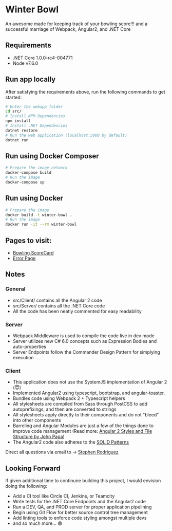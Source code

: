 # Winter Bowl

An awesome made for keeping track of your bowling score!!! and a successful marriage of Webpack, Angular2, and .NET Core

## Requirements

- .NET Core 1.0.0-rc4-004771
- Node v7.6.0

## Run app locally

After satisfying the requirements above, run the following commands to get started:

```sh
# Enter the webapp folder
cd src/
# Install NPM Dependencies
npm install
# Install .NET Dependencies
dotnet restore
# Run the web application (localhost:5000 by default)
dotnet run
```

## Run using Docker Composer

```sh
# Prepare the image network
docker-compose build
# Run the image
docker-compose up
```

## Run using Docker

```sh
# Prepare the image
docker build -t winter-bowl .
# Run the image
docker run -it --rm winter-bowl
```

## Pages to visit:

- [Bowling ScoreCard](http://localhost:5000/#/)
- [Error Page](http://localhost:5000/Home/Error)

## Notes

### General
- src/Client/ contains all the Angular 2 code
- src/Server/ contains all the .NET Core code
- All the code has been neatly commented for easy readability

### Server
- Webpack Middleware is used to compile the code live in dev mode
- Server utilizes new C# 6.0 concepts such as Expression Bodies and auto-properties
- Server Endpoints follow the Commander Design Pattern for simplying execution

### Client
- This application does not use the SystemJS implementation of Angular 2 (:innocent:)
- Implemented Angular2 using typescript, bootstrap, and angular-toaster.
- Bundles code using Webpack 2 + Typescript helpers
- All stylesheets are compiled from Sass through PostCSS to add autoprefixings, and then are converted to strings
- All stylesheets apply directly to their components and do not "bleed" into other components
- Barreling and Angular Modules are just a few of the things done to improve code management (Read more: [Angular 2 Styles and File Structure by John Papa](https://johnpapa.net/angular-2-styles/))
- The Angular2 code also adheres to the [SOLID Patterns](https://scotch.io/bar-talk/s-o-l-i-d-the-first-five-principles-of-object-oriented-design)

Direct all questions via email to -> [Stephen Rodriguez](mailto:steprodriguez10@gmail.com)

## Looking Forward

If given additional time to continune building this project, I would envision doing the following:

- Add a CI tool like Circle CI, Jenkins, or Teamcity
- Write tests for the .NET Core Endpoints and the Angular2 code
- Run a DEV, QA, and PROD server for proper application pipelining
- Begin using Git Flow for better source control tree management
- Add linting tools to enforce code styling amongst multiple devs
- and so much more... :smile:
